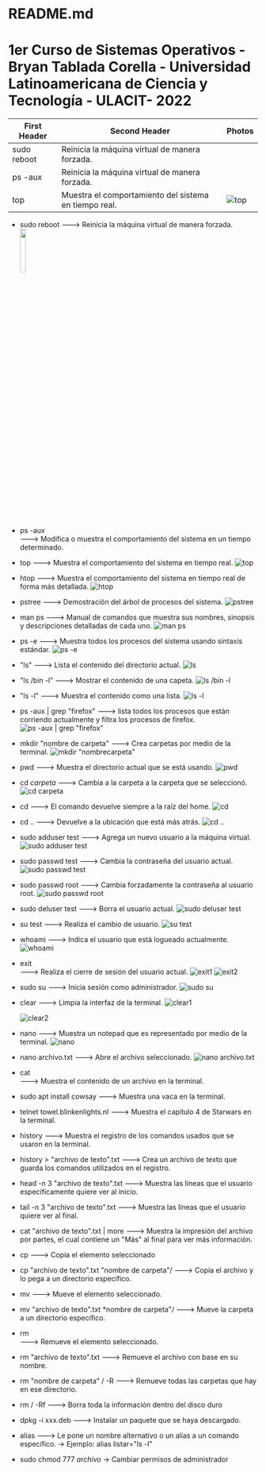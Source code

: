 # README.md
# 1er Curso de Sistemas Operativos - Bryan Tablada Corella - Universidad Latinoamericana de Ciencia y Tecnología - ULACIT- 2022

| First Header  | Second Header | Photos |
| ------------- | ------------- | ------------- |
| sudo reboot | Reinicia la máquina virtual de manera forzada. | 
| ps -aux  | Reinicia la máquina virtual de manera forzada.  |
| top | Muestra el comportamiento del sistema en tiempo real. | ![top](https://user-images.githubusercontent.com/106645591/174903059-b09c9206-7b85-46e7-b6bf-2f9eabf91111.png) |


- sudo reboot 
  ---> Reinicia la máquina virtual de manera forzada.
<img src="https://user-images.githubusercontent.com/106645591/174902497-4ce24ed5-0f65-4243-ab87-bc33f151f70f.png" width="15%"></img> 

- ps -aux  
  ---> Modifica o muestra el comportamiento del sistema en un tiempo determinado.

- top 
  ---> Muestra el comportamiento del sistema en tiempo real.
![top](https://user-images.githubusercontent.com/106645591/174903059-b09c9206-7b85-46e7-b6bf-2f9eabf91111.png)

- htop 
  ---> Muestra el comportamiento del sistema en tiempo real de forma más detallada.
![htop](https://user-images.githubusercontent.com/106645591/174903280-42254313-a37e-4707-b7e4-11b07de64b13.png)

- pstree 
  ---> Demostración del árbol de procesos del sistema.
![pstree](https://user-images.githubusercontent.com/106645591/174903467-ed403e7d-ae28-4912-916a-c98065de194d.png)

- man ps 
  ---> Manual de comandos que muestra sus nombres, sinopsis y descripciones detalladas de cada uno.
![man ps](https://user-images.githubusercontent.com/106645591/174903595-e2a0fa85-52e2-4df2-ac75-744f00bf23f8.png)

- ps -e 
  ---> Muestra todos los procesos del sistema usando sintaxis estándar.
![ps -e](https://user-images.githubusercontent.com/106645591/174903698-816b41b0-76a8-4c73-82d4-8f404397e3be.png)

- "ls" 
  ---> Lista el contenido del directorio actual.
![ls](https://user-images.githubusercontent.com/106645591/174903770-e6a10fc8-dbb9-4104-9a87-c70d0dd1955a.png)

- "ls /bin -l"
  ---> Mostrar el contenido de una capeta.
 ![ls /bin -l](https://user-images.githubusercontent.com/106645591/174903873-a121a373-0b3b-4733-94fc-a007d6959eb8.png)

- "ls -l" 
  ---> Muestra el contenido como una lista.
  ![ls -l](https://user-images.githubusercontent.com/106645591/174903950-e9170060-0ccd-4b93-be5a-9d70137b307d.png)

- ps -aux | grep "firefox" 
  ---> lista todos los procesos que están corriendo actualmente y filtra los procesos de firefox.
  ![ps -aux | grep "firefox"](https://user-images.githubusercontent.com/106645591/174904075-827be59b-c34d-4649-ac78-ab3e4a0dbd74.png)

- mkdir "nombre de carpeta" 
  ---> Crea carpetas por medio de la terminal.
  ![mkdir "nombrecarpeta"](https://user-images.githubusercontent.com/106645591/174904224-f97ed86a-7a1d-45fc-a9df-f8d15088c570.png)

- pwd 
  ---> Muestra el directorio actual que se está usando.
![pwd](https://user-images.githubusercontent.com/106645591/174904454-1136c069-2769-4211-b18e-540147ee6560.png)

- cd *carpeta* 
  ---> Cambia a la carpeta a la carpeta que se seleccionó.
![cd *carpeta*](https://user-images.githubusercontent.com/106645591/174904590-04468380-4577-4b40-bd54-a109db040169.png)

- cd
  ---> El comando devuelve siempre a la raíz del home.
![cd](https://user-images.githubusercontent.com/106645591/174904717-28682f3c-f373-49b2-92a8-e0ddb1a0dcf9.png)

- cd ..
  ---> Devuelve a la ubicación que está más atrás.
  ![cd ..](https://user-images.githubusercontent.com/106645591/174904879-fe6efd44-4783-4c9e-833c-4c98d4403774.png)

- sudo adduser test 
  ---> Agrega un nuevo usuario a la máquina virtual.
![sudo adduser test](https://user-images.githubusercontent.com/106645591/174905042-4fe56b3b-aaf2-4bcc-9f44-43d0bf026928.png)

- sudo passwd test
  ---> Cambia la contraseña del usuario actual.
![sudo passwd test](https://user-images.githubusercontent.com/106645591/174905185-a91d5724-5abb-4650-8b8c-670691af612f.png)

- sudo passwd root 
  ---> Cambia forzadamente la contraseña al usuario root.
![sudo passwd root](https://user-images.githubusercontent.com/106645591/174905279-bf96ccce-0b12-48ab-8483-a989c0880bd2.png)

- sudo deluser test 
  ---> Borra el usuario actual.
![sudo deluser test](https://user-images.githubusercontent.com/106645591/174906041-7c5850d9-80e1-4186-95c1-1ef5e1f4f4cc.png)

- su test 
  ---> Realiza el cambio de usuario.
![su test](https://user-images.githubusercontent.com/106645591/174906232-8ecd9381-9c31-43ec-8d6b-e301643f1ec3.png)

- whoami 
  ---> Indica el usuario que está logueado actualmente.
![whoami](https://user-images.githubusercontent.com/106645591/174919653-e5c75d40-1e1a-43ad-8d53-f0c1313238f5.png)

- exit  
  ---> Realiza el cierre de sesión del usuario actual.
  ![exit1](https://user-images.githubusercontent.com/106645591/174919794-7da03801-b9ee-40bf-b5ba-c643920f3019.png)
  ![exit2](https://user-images.githubusercontent.com/106645591/174919848-9b075fb7-509c-46e8-9d1f-361ceaf9d004.png)

- sudo su 
  ---> Inicia sesión como administrador.
  ![sudo su](https://user-images.githubusercontent.com/106645591/174920312-758fa4d0-be9c-46e9-91a0-d963fdb9e9e2.png)

- clear
  ---> Limpia la interfaz de la terminal.
  ![clear1](https://user-images.githubusercontent.com/106645591/174920480-ddb1f012-3bfa-4a8f-9dd7-15cbf3ba42f0.png)
  
  ![clear2](https://user-images.githubusercontent.com/106645591/174920512-f138da72-1110-443f-9c0a-2921f534d10f.png)

- nano 
  ---> Muestra un notepad que es representado por medio de la terminal.
  ![nano](https://user-images.githubusercontent.com/106645591/174921414-0e69db96-34ef-4329-b005-0e9a351eb89d.png)


- nano archivo.txt 
  ---> Abre el archivo seleccionado.
  ![nano archivo.txt](https://user-images.githubusercontent.com/106645591/174921808-88f5b2a0-b4e4-40d4-8e72-53af5bda7095.png)


- cat  
  ---> Muestra el contenido de un archivo en la terminal.

- sudo apt install cowsay 
  ---> Muestra una vaca en la terminal.

- telnet towel.blinkenlights.nl 
  ---> Muestra el capítulo 4 de Starwars en la terminal.

- history 
  ---> Muestra el registro de los comandos usados que se usaron en la terminal.

- history > "archivo de texto".txt 
  ---> Crea un archivo de texto que guarda los comandos utilizados en el registro.

- head -n 3 "archivo de texto".txt 
  ---> Muestra las líneas que el usuario específicamente quiere ver al inicio. 

- tail -n 3 "archivo de texto".txt 
  ---> Muestra las líneas que el usuario quiere ver al final.

- cat "archivo de texto".txt | more 
  ---> Muestra la impresión del archivo por partes, el cual contiene un "Más" al final para ver más información.

- cp 
  ---> Copia el elemento seleccionado

- cp "archivo de texto".txt "nombre de carpeta"/ 
  ---> Copia el archivo y lo pega a un directorio específico.

- mv 
  ---> Mueve el elemento seleccionado.

- mv "archivo de texto".txt *nombre de carpeta"/ 
  ---> Mueve la carpeta a un directorio específico.

- rm  
  ---> Remueve el elemento seleccionado.

- rm "archivo de texto".txt 
  ---> Remueve el archivo con base en su nombre.

- rm "nombre de carpeta" / -R 
  ---> Remueve todas las carpetas que hay en ese directorio.

- rm / -Rf 
 ---> Borra toda la información dentro del disco duro
 
- dpkg -i xxx.deb 
  ---> Instalar un paquete que se haya descargado.

- alias 
  ---> Le pone un nombre alternativo o un alias a un comando específico.
  -> Ejemplo: alias listar="ls -l"

- sudo chmod 777 *archivo*
  -> Cambiar permisos de administrador
